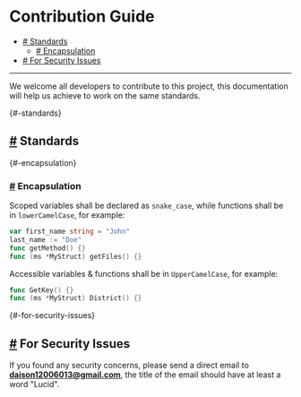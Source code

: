 # Contribution Guide

- [# Standards](#-standards)
  - [# Encapsulation](#-encapsulation)
- [# For Security Issues](#-for-security-issues)

---

We welcome all developers to contribute to this project, this documentation will help us achieve to work on the same standards.

{#-standards}

## [#](#-standards) Standards

{#-encapsulation}

### [#](#-encapsulation) Encapsulation

Scoped variables shall be declared as `snake_case`, while functions shall be in `lowerCamelCase`, for example:

```go
var first_name string = "John"
last_name := "Doe"
func getMethod() {}
func (ms *MyStruct) getFiles() {}
```

Accessible variables & functions shall be in `UpperCamelCase`, for example:

```go
func GetKey() {}
func (ms *MyStruct) District() {}
```

{#-for-security-issues}

## [#](#-for-security-issues) For Security Issues

If you found any security concerns, please send a direct email to **daison12006013@gmail.com**, the title of the email should have at least a word "Lucid".
